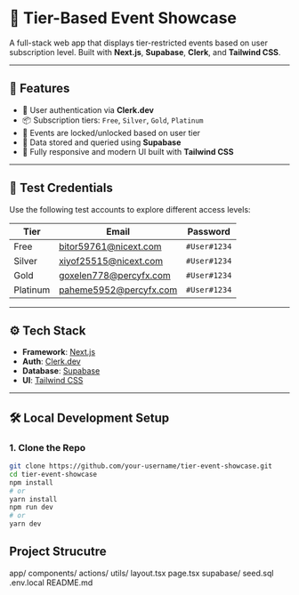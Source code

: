 
# 🎉 Tier-Based Event Showcase

A full-stack web app that displays tier-restricted events based on user subscription level. Built with **Next.js**, **Supabase**, **Clerk**, and **Tailwind CSS**.

---

## 🚀 Features

- 🔐 User authentication via **Clerk.dev**
- 📦 Subscription tiers: `Free`, `Silver`, `Gold`, `Platinum`
- 🎫 Events are locked/unlocked based on user tier
- 💾 Data stored and queried using **Supabase**
- 🎨 Fully responsive and modern UI built with **Tailwind CSS**

---

## 🧪 Test Credentials

Use the following test accounts to explore different access levels:

| Tier     | Email                          | Password     |
|----------|--------------------------------|--------------|
| Free     | bitor59761@nicext.com          | `#User#1234` |
| Silver   | xiyof25515@nicext.com          | `#User#1234` |
| Gold     | goxelen778@percyfx.com         | `#User#1234` |
| Platinum | paheme5952@percyfx.com         | `#User#1234` |

---

## ⚙️ Tech Stack

- **Framework**: [Next.js](https://nextjs.org/)
- **Auth**: [Clerk.dev](https://clerk.dev/)
- **Database**: [Supabase](https://supabase.com/)
- **UI**: [Tailwind CSS](https://tailwindcss.com/)

---

## 🛠️ Local Development Setup

### 1. Clone the Repo

```bash
git clone https://github.com/your-username/tier-event-showcase.git
cd tier-event-showcase
npm install
# or
yarn install
npm run dev
# or
yarn dev
```

## Project Strucutre
app/
  components/
  actions/
  utils/
  layout.tsx
  page.tsx
supabase/
  seed.sql
.env.local
README.md
